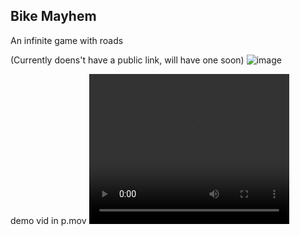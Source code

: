 ## Bike Mayhem
An infinite game with roads

(Currently doens't have a public link, will have one soon)
![image](https://github.com/user-attachments/assets/020f3f80-e7f0-486b-95d8-6e3fc893997d)


demo vid in p.mov
<video width="320" height="240" controls>
  <source src="p.mov" type="video/mp4">
</video>
